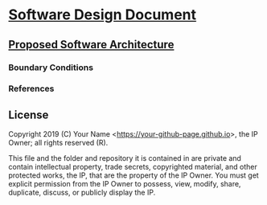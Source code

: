 # [Software Design Document](../readme.md)

## [Proposed Software Architecture](./readme.md)

### Boundary Conditions

### References

## License

Copyright 2019 (C) Your Name <<https://your-github-page.github.io>>, the IP Owner; all rights reserved (R).

This file and the folder and repository it is contained in are private and contain intellectual property, trade secrets, copyrighted material, and other protected works, the IP, that are the property of the IP Owner. You must get explicit permission from the IP Owner to possess, view, modify, share, duplicate, discuss, or publicly display the IP.
